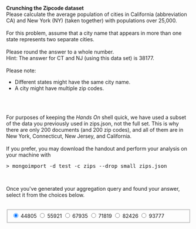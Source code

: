 <div><b>Crunching the Zipcode dataset</b><br>
Please calculate the average population of cities in California (abbreviation CA)  and New York (NY) (taken together) with populations over 25,000.
<br><br>
For this problem, assume that a city name that appears in more than one state represents two separate cities.
<br><br>
Please round the answer to a whole number.
<br>
Hint: The answer for CT and NJ (using this data set) is 38177. <br><br>Please note:<ul><li>Different states might have the same city name.</li><li>A city might have multiple zip codes.</li></ul><br><br>

For purposes of keeping the <em>Hands On</em> shell quick, we have used a subset of the data you previously used in zips.json, not the full set. This is why there are only 200 documents (and 200 zip codes), and all of them are in New York, Connecticut, New Jersey, and California.
<br><br>
If you prefer, you may download the handout and perform your analysis on your machine with
<pre>&gt; mongoimport -d test -c zips --drop small_zips.json
</pre><br>
Once you've generated your aggregation query and found your answer, select it from the choices below.
<br><br><span><form id="inputtype_i4x-10gen-M101P-problem-52aa454be2d4232c54a18b38_2_1" class="choicegroup capa_inputtype" __biza="WJ__"><fieldset><label for="input_i4x-10gen-M101P-problem-52aa454be2d4232c54a18b38_2_1_choice_0"><input type="radio" checked="" value="choice_0" id="input_i4x-10gen-M101P-problem-52aa454be2d4232c54a18b38_2_1_choice_0" name="input_i4x-10gen-M101P-problem-52aa454be2d4232c54a18b38_2_1"> 44805 </label><label for="input_i4x-10gen-M101P-problem-52aa454be2d4232c54a18b38_2_1_choice_1"><input type="radio" value="choice_1" id="input_i4x-10gen-M101P-problem-52aa454be2d4232c54a18b38_2_1_choice_1" name="input_i4x-10gen-M101P-problem-52aa454be2d4232c54a18b38_2_1"> 55921 </label><label for="input_i4x-10gen-M101P-problem-52aa454be2d4232c54a18b38_2_1_choice_2"><input type="radio" value="choice_2" id="input_i4x-10gen-M101P-problem-52aa454be2d4232c54a18b38_2_1_choice_2" name="input_i4x-10gen-M101P-problem-52aa454be2d4232c54a18b38_2_1"> 67935 </label><label for="input_i4x-10gen-M101P-problem-52aa454be2d4232c54a18b38_2_1_choice_3"><input type="radio" value="choice_3" id="input_i4x-10gen-M101P-problem-52aa454be2d4232c54a18b38_2_1_choice_3" name="input_i4x-10gen-M101P-problem-52aa454be2d4232c54a18b38_2_1"> 71819 </label><label for="input_i4x-10gen-M101P-problem-52aa454be2d4232c54a18b38_2_1_choice_4"><input type="radio" value="choice_4" id="input_i4x-10gen-M101P-problem-52aa454be2d4232c54a18b38_2_1_choice_4" name="input_i4x-10gen-M101P-problem-52aa454be2d4232c54a18b38_2_1"> 82426 </label><label for="input_i4x-10gen-M101P-problem-52aa454be2d4232c54a18b38_2_1_choice_5"><input type="radio" value="choice_5" id="input_i4x-10gen-M101P-problem-52aa454be2d4232c54a18b38_2_1_choice_5" name="input_i4x-10gen-M101P-problem-52aa454be2d4232c54a18b38_2_1"> 93777 </label><span id="answer_i4x-10gen-M101P-problem-52aa454be2d4232c54a18b38_2_1"></span></fieldset></form></span></div>
